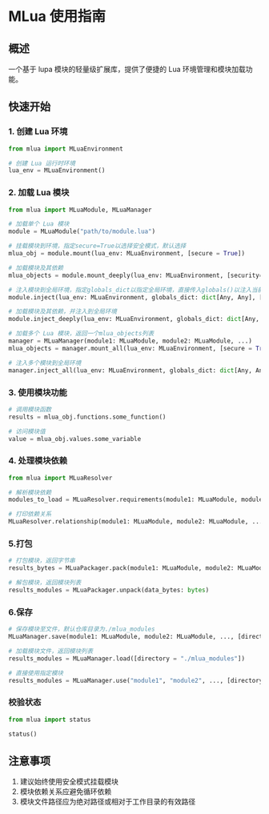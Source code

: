 # MLua 使用指南

## 概述

一个基于 lupa 模块的轻量级扩展库，提供了便捷的 Lua 环境管理和模块加载功能。

## 快速开始

### 1. 创建 Lua 环境

```python
from mlua import MLuaEnvironment

# 创建 Lua 运行时环境
lua_env = MLuaEnvironment()
```

### 2. 加载 Lua 模块

```python
from mlua import MLuaModule, MLuaManager

# 加载单个 Lua 模块
module = MLuaModule("path/to/module.lua")

# 挂载模块到环境，指定secure=True以选择安全模式，默认选择
mlua_obj = module.mount(lua_env: MLuaEnvironment, [secure = True])

# 加载模块及其依赖
mlua_objects = module.mount_deeply(lua_env: MLuaEnvironment, [security=True])

# 注入模块到全局环境，指定globals_dict以指定全局环境，直接传入globals()以注入当前全局环境
module.inject(lua_env: MLuaEnvironment, globals_dict: dict[Any, Any], [security=True])

# 加载模块及其依赖，并注入到全局环境
module.inject_deeply(lua_env: MLuaEnvironment, globals_dict: dict[Any, Any], [security=True])

# 加载多个 Lua 模块，返回一个mlua_objects列表
manager = MLuaManager(module1: MLuaModule, module2: MLuaModule, ...)
mlua_objects = manager.mount_all(lua_env: MLuaEnvironment, [secure = True])

# 注入多个模块到全局环境
manager.inject_all(lua_env: MLuaEnvironment, globals_dict: dict[Any, Any], [security=True])
```

### 3. 使用模块功能

```python
# 调用模块函数
results = mlua_obj.functions.some_function()

# 访问模块值
value = mlua_obj.values.some_variable
```

### 4. 处理模块依赖

```python
from mlua import MLuaResolver

# 解析模块依赖
modules_to_load = MLuaResolver.requirements(module1: MLuaModule, module2: MLuaModule, ...)

# 打印依赖关系
MLuaResolver.relationship(module1: MLuaModule, module2: MLuaModule, ...)
```

### 5.打包

```python
# 打包模块，返回字节串
results_bytes = MLuaPackager.pack(module1: MLuaModule, module2: MLuaModule, ...)

# 解包模块，返回模块列表
results_modules = MLuaPackager.unpack(data_bytes: bytes)
```

### 6.保存

```python
# 保存模块至文件，默认仓库目录为./mlua_modules
MLuaManager.save(module1: MLuaModule, module2: MLuaModule, ..., [directory = "./mlua_modules"])

# 加载模块文件，返回模块列表
results_modules = MLuaManager.load([directory = "./mlua_modules"])

# 直接使用指定模块
results_modules = MLuaManager.use("module1", "module2", ..., [directory = "./mlua_modules"])
```

### 校验状态

```python
from mlua import status

status()
```

## 注意事项

1. 建议始终使用安全模式挂载模块
2. 模块依赖关系应避免循环依赖
3. 模块文件路径应为绝对路径或相对于工作目录的有效路径